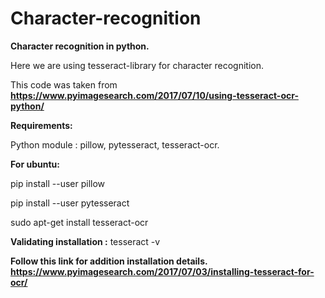 # Character-recognition
**Character recognition in python.**

Here we are using tesseract-library for character recognition.

This code was taken from **https://www.pyimagesearch.com/2017/07/10/using-tesseract-ocr-python/**

**Requirements:**

Python module : pillow, pytesseract, tesseract-ocr.

**For ubuntu:**

pip install --user pillow

pip install --user pytesseract

sudo apt-get install tesseract-ocr

**Validating installation :**
tesseract -v

**Follow this link for addition installation details.
https://www.pyimagesearch.com/2017/07/03/installing-tesseract-for-ocr/**
